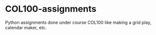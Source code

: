 # COL100-assignments
Python assignments done under course COL100 like making a grid play, calendar maker, etc.
